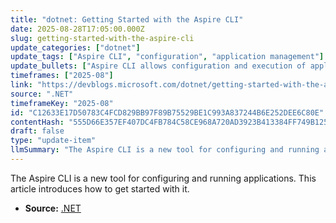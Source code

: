 ```yaml
---
title: "dotnet: Getting Started with the Aspire CLI"
date: 2025-08-28T17:05:00.000Z
slug: getting-started-with-the-aspire-cli
update_categories: ["dotnet"]
update_tags: ["Aspire CLI", "configuration", "application management"]
update_bullets: ["Aspire CLI allows configuration and execution of applications.", "The article provides an introductory guide to using Aspire CLI."]
timeframes: ["2025-08"]
link: "https://devblogs.microsoft.com/dotnet/getting-started-with-the-aspire-cli/"
source: ".NET"
timeframeKey: "2025-08"
id: "C12633E17D50783C4FCD829BB97F89B75529BE1C993A837244B6E252DEE6C80E"
contentHash: "555D66E357EF407DC4FB784C58CE968A720AD3923B413384FF749B125700A1E4"
draft: false
type: "update-item"
llmSummary: "The Aspire CLI is a new tool for configuring and running applications. This article introduces how to get started with it."
---
```


The Aspire CLI is a new tool for configuring and running applications. This article introduces how to get started with it.

- **Source:** [.NET](https://devblogs.microsoft.com/dotnet/getting-started-with-the-aspire-cli/)
